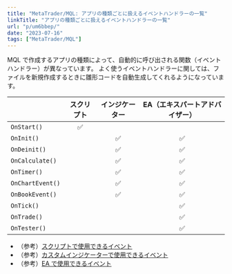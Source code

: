 ```yaml
---
title: "MetaTrader/MQL: アプリの種類ごとに扱えるイベントハンドラーの一覧"
linkTitle: "アプリの種類ごとに扱えるイベントハンドラーの一覧"
url: "p/um6bbep/"
date: "2023-07-16"
tags: ["MetaTrader/MQL"]
---
```


MQL で作成するアプリの種類によって、自動的に呼び出される関数（イベントハンドラー）が異なっています。
よく使うイベントハンドラーに関しては、ファイルを新規作成するときに雛形コードを自動生成してくれるようになっています。

| | スクリプト | インジケーター | EA（エキスパートアドバイザー） |
| --- | :---: | :---: | :---: |
| `OnStart()` | ✅ | | |
| `OnInit()` | | ✅ | ✅ |
| `OnDeinit()` | | ✅ | ✅ |
| `OnCalculate()` | | ✅ | ✅ |
| `OnTimer()` | | ✅ | ✅ |
| `OnChartEvent()` | | ✅ | ✅ |
| `OnBookEvent()` | | ✅ | ✅ |
| `OnTick()` | | | ✅ |
| `OnTrade()` | | | ✅ |
| `OnTester()` | | | ✅ |

- （参考）[スクリプトで使用できるイベント](/p/fvh3d6r/)
- （参考）[カスタムインジケーターで使用できるイベント](/p/ugs5fq2/)
- （参考）[EA で使用できるイベント](/p/aamwkiu/)

